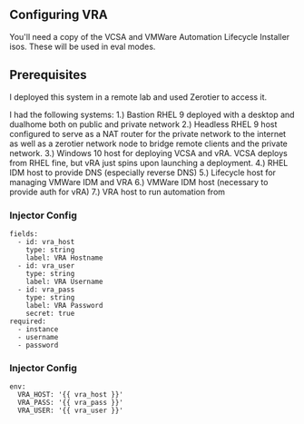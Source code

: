 ## Configuring VRA
You'll need a copy of the VCSA and VMWare Automation Lifecycle Installer isos.  These will be used in eval modes.

## Prerequisites
I deployed this system in a remote lab and used Zerotier to access it.

I had the following systems:
1.) Bastion RHEL 9 deployed with a desktop and dualhome both on public and private network
2.) Headless RHEL 9 host configured to serve as a NAT router for the private network to the internet as well as a zerotier network node to bridge remote clients and the private network.
3.) Windows 10 host for deploying VCSA and vRA.  VCSA deploys from RHEL fine, but vRA just spins upon launching a deployment.
4.) RHEL IDM host to provide DNS (especially reverse DNS)
5.) Lifecycle host for managing VMWare IDM and VRA
6.) VMWare IDM host (necessary to provide auth for vRA) 
7.) VRA host to run automation from

### Injector Config
```
fields:
  - id: vra_host
    type: string
    label: VRA Hostname
  - id: vra_user
    type: string
    label: VRA Username
  - id: vra_pass
    type: string
    label: VRA Password
    secret: true
required:
  - instance
  - username
  - password
```

### Injector Config
```
env:
  VRA_HOST: '{{ vra_host }}'
  VRA_PASS: '{{ vra_pass }}'
  VRA_USER: '{{ vra_user }}'
```
